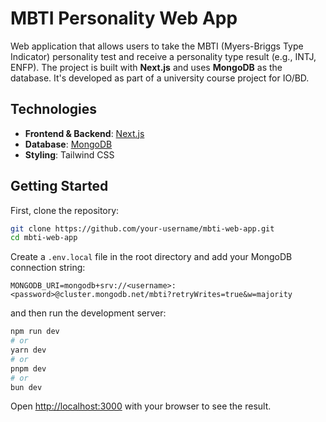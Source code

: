 # MBTI Personality Web App

Web application that allows users to take the MBTI (Myers-Briggs Type Indicator) personality test and receive a personality type result (e.g., INTJ, ENFP). The project is built with **Next.js** and uses **MongoDB** as the database. It's developed as part of a university course project for IO/BD.


## Technologies

- **Frontend & Backend**: [Next.js](https://nextjs.org/)
- **Database**: [MongoDB](https://www.mongodb.com/)
- **Styling**: Tailwind CSS

## Getting Started

First, clone the repository:

```bash
git clone https://github.com/your-username/mbti-web-app.git
cd mbti-web-app
```

Create a `.env.local` file in the root directory and add your MongoDB connection string:
```
MONGODB_URI=mongodb+srv://<username>:<password>@cluster.mongodb.net/mbti?retryWrites=true&w=majority
```

and then run the development server:

```bash
npm run dev
# or
yarn dev
# or
pnpm dev
# or
bun dev
```

Open [http://localhost:3000](http://localhost:3000) with your browser to see the result.
